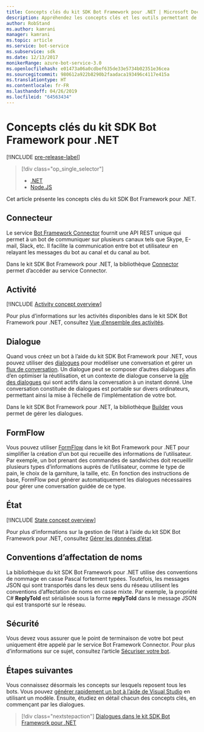 ```yaml
---
title: Concepts clés du kit SDK Bot Framework pour .NET | Microsoft Docs
description: Appréhendez les concepts clés et les outils permettant de créer et de déployer les bots conversationnels disponibles dans le kit SDK Bot Framework pour .NET.
author: RobStand
ms.author: kamrani
manager: kamrani
ms.topic: article
ms.service: bot-service
ms.subservice: sdk
ms.date: 12/13/2017
monikerRange: azure-bot-service-3.0
ms.openlocfilehash: e01473a06a0cdbef635de33e5734b02351e36cea
ms.sourcegitcommit: 980612a922b8290b2faadaca193496c4117e415a
ms.translationtype: HT
ms.contentlocale: fr-FR
ms.lasthandoff: 04/26/2019
ms.locfileid: "64563434"
---
```

# <a name="key-concepts-in-the-bot-framework-sdk-for-net"></a>Concepts clés du kit SDK Bot Framework pour .NET

[!INCLUDE [pre-release-label](../includes/pre-release-label-v3.md)]

> [!div class="op_single_selector"]
> - [.NET](../dotnet/bot-builder-dotnet-concepts.md)
> - [Node.JS](../nodejs/bot-builder-nodejs-concepts.md)

Cet article présente les concepts clés du kit SDK Bot Framework pour .NET.

## <a name="connector"></a>Connecteur

Le service [Bot Framework Connector](bot-builder-dotnet-connector.md) fournit une API REST unique qui permet à un bot de communiquer sur plusieurs canaux tels que Skype, E-mail, Slack, etc. Il facilite la communication entre bot et utilisateur en relayant les messages du bot au canal et du canal au bot. 

Dans le kit SDK Bot Framework pour .NET, la bibliothèque [Connector][connectorLibrary] permet d’accéder au service Connector. 

## <a name="activity"></a>Activité

[!INCLUDE [Activity concept overview](../includes/snippet-dotnet-concept-activity.md)]

Pour plus d’informations sur les activités disponibles dans le kit SDK Bot Framework pour .NET, consultez [Vue d’ensemble des activités](bot-builder-dotnet-activities.md).

## <a name="dialog"></a>Dialogue

Quand vous créez un bot à l’aide du kit SDK Bot Framework pour .NET, vous pouvez utiliser des [dialogues](bot-builder-dotnet-dialogs.md) pour modéliser une conversation et gérer un [flux de conversation](../bot-service-design-conversation-flow.md#dialog-stack). Un dialogue peut se composer d’autres dialogues afin d’en optimiser la réutilisation, et un contexte de dialogue conserve la [pile des dialogues](../bot-service-design-conversation-flow.md) qui sont actifs dans la conversation à un instant donné. Une conversation constituée de dialogues est portable sur divers ordinateurs, permettant ainsi la mise à l’échelle de l’implémentation de votre bot. 

Dans le kit SDK Bot Framework pour .NET, la bibliothèque [Builder][builderLibrary] vous permet de gérer les dialogues.

## <a name="formflow"></a>FormFlow

Vous pouvez utiliser [FormFlow](bot-builder-dotnet-formflow.md) dans le kit Bot Framework pour .NET pour simplifier la création d’un bot qui recueille des informations de l’utilisateur. Par exemple, un bot prenant des commandes de sandwiches doit recueillir plusieurs types d’informations auprès de l’utilisateur, comme le type de pain, le choix de la garniture, la taille, etc. En fonction des instructions de base, FormFlow peut générer automatiquement les dialogues nécessaires pour gérer une conversation guidée de ce type.

## <a name="state"></a>État

[!INCLUDE [State concept overview](../includes/snippet-dotnet-concept-state.md)]

Pour plus d’informations sur la gestion de l’état à l’aide du kit SDK Bot Framework pour .NET, consultez [Gérer les données d’état](bot-builder-dotnet-state.md).

## <a name="naming-conventions"></a>Conventions d’affectation de noms

La bibliothèque du kit SDK Bot Framework pour .NET utilise des conventions de nommage en casse Pascal fortement typées. Toutefois, les messages JSON qui sont transportés dans les deux sens du réseau utilisent les conventions d’affectation de noms en casse mixte. Par exemple, la propriété C# **ReplyToId** est sérialisée sous la forme **replyToId** dans le message JSON qui est transporté sur le réseau.

## <a name="security"></a>Sécurité

Vous devez vous assurer que le point de terminaison de votre bot peut uniquement être appelé par le service Bot Framework Connector. Pour plus d’informations sur ce sujet, consultez l’article [Sécuriser votre bot](bot-builder-dotnet-security.md).

## <a name="next-steps"></a>Étapes suivantes

Vous connaissez désormais les concepts sur lesquels reposent tous les bots. Vous pouvez [générer rapidement un bot à l’aide de Visual Studio](bot-builder-dotnet-quickstart.md) en utilisant un modèle. Ensuite, étudiez en détail chacun des concepts clés, en commençant par les dialogues.

> [!div class="nextstepaction"]
> [Dialogues dans le kit SDK Bot Framework pour .NET](bot-builder-dotnet-dialogs.md)

[connectorLibrary]: /dotnet/api/microsoft.bot.connector

[builderLibrary]: /dotnet/api/microsoft.bot.builder.dialogs
